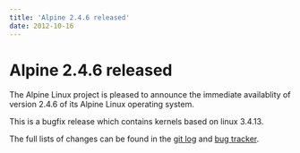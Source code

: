 ```yaml
---
title: 'Alpine 2.4.6 released'
date: 2012-10-16
---
```


# Alpine 2.4.6 released
The Alpine Linux project is pleased to announce the immediate availablity of
version 2.4.6 of its Alpine Linux operating system.

This is a bugfix release which contains kernels based on linux 3.4.13.

The full lists of changes can be found in the <a href="http://git.alpinelinux.org/cgit/aports/log/?h=v2.4.6">git log</a> and <a href="http://bugs.alpinelinux.org/versions/show/50">bug tracker</a>.